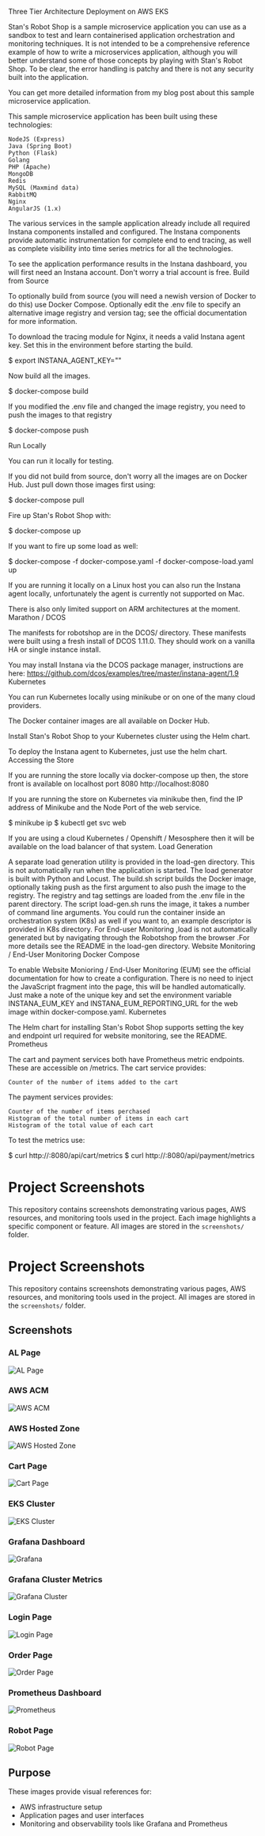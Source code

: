 Three Tier Architecture Deployment on AWS EKS

Stan's Robot Shop is a sample microservice application you can use as a sandbox to test and learn containerised application orchestration and monitoring techniques. It is not intended to be a comprehensive reference example of how to write a microservices application, although you will better understand some of those concepts by playing with Stan's Robot Shop. To be clear, the error handling is patchy and there is not any security built into the application.

You can get more detailed information from my blog post about this sample microservice application.

This sample microservice application has been built using these technologies:

    NodeJS (Express)
    Java (Spring Boot)
    Python (Flask)
    Golang
    PHP (Apache)
    MongoDB
    Redis
    MySQL (Maxmind data)
    RabbitMQ
    Nginx
    AngularJS (1.x)

The various services in the sample application already include all required Instana components installed and configured. The Instana components provide automatic instrumentation for complete end to end tracing, as well as complete visibility into time series metrics for all the technologies.

To see the application performance results in the Instana dashboard, you will first need an Instana account. Don't worry a trial account is free.
Build from Source

To optionally build from source (you will need a newish version of Docker to do this) use Docker Compose. Optionally edit the .env file to specify an alternative image registry and version tag; see the official documentation for more information.

To download the tracing module for Nginx, it needs a valid Instana agent key. Set this in the environment before starting the build.

$ export INSTANA_AGENT_KEY="<your agent key>"

Now build all the images.

$ docker-compose build

If you modified the .env file and changed the image registry, you need to push the images to that registry

$ docker-compose push

Run Locally

You can run it locally for testing.

If you did not build from source, don't worry all the images are on Docker Hub. Just pull down those images first using:

$ docker-compose pull

Fire up Stan's Robot Shop with:

$ docker-compose up

If you want to fire up some load as well:

$ docker-compose -f docker-compose.yaml -f docker-compose-load.yaml up

If you are running it locally on a Linux host you can also run the Instana agent locally, unfortunately the agent is currently not supported on Mac.

There is also only limited support on ARM architectures at the moment.
Marathon / DCOS

The manifests for robotshop are in the DCOS/ directory. These manifests were built using a fresh install of DCOS 1.11.0. They should work on a vanilla HA or single instance install.

You may install Instana via the DCOS package manager, instructions are here: https://github.com/dcos/examples/tree/master/instana-agent/1.9
Kubernetes

You can run Kubernetes locally using minikube or on one of the many cloud providers.

The Docker container images are all available on Docker Hub.

Install Stan's Robot Shop to your Kubernetes cluster using the Helm chart.

To deploy the Instana agent to Kubernetes, just use the helm chart.
Accessing the Store

If you are running the store locally via docker-compose up then, the store front is available on localhost port 8080 http://localhost:8080

If you are running the store on Kubernetes via minikube then, find the IP address of Minikube and the Node Port of the web service.

$ minikube ip
$ kubectl get svc web

If you are using a cloud Kubernetes / Openshift / Mesosphere then it will be available on the load balancer of that system.
Load Generation

A separate load generation utility is provided in the load-gen directory. This is not automatically run when the application is started. The load generator is built with Python and Locust. The build.sh script builds the Docker image, optionally taking push as the first argument to also push the image to the registry. The registry and tag settings are loaded from the .env file in the parent directory. The script load-gen.sh runs the image, it takes a number of command line arguments. You could run the container inside an orchestration system (K8s) as well if you want to, an example descriptor is provided in K8s directory. For End-user Monitoring ,load is not automatically generated but by navigating through the Robotshop from the browser .For more details see the README in the load-gen directory.
Website Monitoring / End-User Monitoring
Docker Compose

To enable Website Monioring / End-User Monitoring (EUM) see the official documentation for how to create a configuration. There is no need to inject the JavaScript fragment into the page, this will be handled automatically. Just make a note of the unique key and set the environment variable INSTANA_EUM_KEY and INSTANA_EUM_REPORTING_URL for the web image within docker-compose.yaml.
Kubernetes

The Helm chart for installing Stan's Robot Shop supports setting the key and endpoint url required for website monitoring, see the README.
Prometheus

The cart and payment services both have Prometheus metric endpoints. These are accessible on /metrics. The cart service provides:

    Counter of the number of items added to the cart

The payment services provides:

    Counter of the number of items perchased
    Histogram of the total number of items in each cart
    Histogram of the total value of each cart

To test the metrics use:

$ curl http://<host>:8080/api/cart/metrics
$ curl http://<host>:8080/api/payment/metrics


# Project Screenshots

This repository contains screenshots demonstrating various pages, AWS resources, and monitoring tools used in the project. Each image highlights a specific component or feature. All images are stored in the `screenshots/` folder.

# Project Screenshots

This repository contains screenshots demonstrating various pages, AWS resources, and monitoring tools used in the project. All images are stored in the `screenshots/` folder.

## Screenshots

### AL Page
![AL Page](screenshots/al-page.png)

### AWS ACM
![AWS ACM](screenshots/aws-acm.png)

### AWS Hosted Zone
![AWS Hosted Zone](screenshots/aws-hosted-zone.png)

### Cart Page
![Cart Page](screenshots/cart-page.png)

### EKS Cluster
![EKS Cluster](screenshots/eks-cluster.png)

### Grafana Dashboard
![Grafana](screenshots/grafana.png)

### Grafana Cluster Metrics
![Grafana Cluster](screenshots/grafana-cluster.png)

### Login Page
![Login Page](screenshots/login-page.png)

### Order Page
![Order Page](screenshots/order-page.png)

### Prometheus Dashboard
![Prometheus](screenshots/prometheus.png)

### Robot Page
![Robot Page](screenshots/robot-page.png)

## Purpose

These images provide visual references for:

- AWS infrastructure setup
- Application pages and user interfaces
- Monitoring and observability tools like Grafana and Prometheus